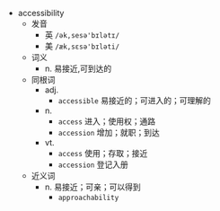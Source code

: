 - accessibility
  - 发音
    - 英 `/ək,sesə'bɪlətɪ/`
    - 美 `/æk,sɛsə'bɪləti/`
  - 词义
    - n. 易接近,可到达的
  - 同根词
    - adj.
      - `accessible` 易接近的；可进入的；可理解的
    - n.
      - `access` 进入；使用权；通路
      - `accession` 增加；就职；到达
    - vt.
      - `access` 使用；存取；接近
      - `accession` 登记入册
  - 近义词
    - n. 易接近；可亲；可以得到
      - `approachability`
